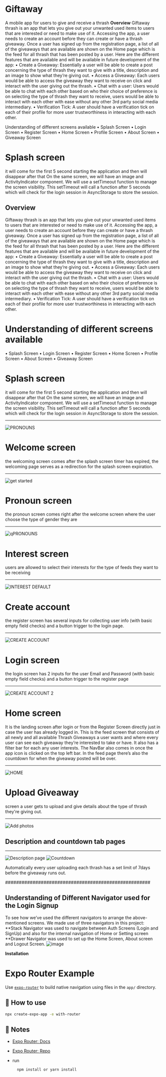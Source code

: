 # Giftaway
A mobile app for users to give and receive a thrash
<b>Overview</b>
Giftaway thrash is an app that lets you give out your unwanted used items to users that are interested or need to make use of it.
Accessing the app, a user needs to create an account before they can create or have a thrash giveaway. Once a user has signed up from the registration page, a list of all of the giveaways that are available are shown on the Home page which is the feed for all thrash that has been posted by a user.
Here are the different features that are available and will be available in future development of the app:
•	Create a Giveaway: Essentially a user will be able to create a post concerning the type of thrash they want to give with a title, description and an image to show what they’re giving out.
•	Access a Giveaway: Each users would be able to access the giveaway they want to receive on click and interact with the user giving out the thrash. 
•	Chat with a user: Users would be able to chat with each other based on who their choice of preference is on selecting the type of thrash they want to receive, users would be able to interact with each other with ease without any other 3rd party social media intermediary. 
•	Verification Tick: A user should have a verification tick on each of their profile for more user trustworthiness in interacting with each other.
 
Understanding of different screens available
•	Splash Screen
•	Login Screen
•	Register Screen
•	Home Screen
•	Profile Screen
•	About Screen
•	Giveaway Screen




# Splash screen 
it will come for the first 5 second starting the application and then will disappear after that On the same screen, we will have an image and ActivityIndicator component. We will use a setTimeout function to manage the screen visibility. This setTimeout will call a function after 5 seconds which will check for the login session in AsyncStorage to store the session.

## Overview
Giftaway thrash is an app that lets you give out your unwanted used items to users that are interested or need to make use of it.
Accessing the app, a user needs to create an account before they can create or have a thrash giveaway. Once a user has signed up from the registration page, a list of all of the giveaways that are available are shown on the Home page which is the feed for all thrash that has been posted by a user.
Here are the different features that are available and will be available in future development of the app:
•	Create a Giveaway: Essentially a user will be able to create a post concerning the type of thrash they want to give with a title, description and an image to show what they’re giving out.
•	Access a Giveaway: Each users would be able to access the giveaway they want to receive on click and interact with the user giving out the thrash. 
•	Chat with a user: Users would be able to chat with each other based on who their choice of preference is on selecting the type of thrash they want to receive, users would be able to interact with each other with ease without any other 3rd party social media intermediary. 
•	Verification Tick: A user should have a verification tick on each of their profile for more user trustworthiness in interacting with each other.
 
# Understanding of different screens available
•	Splash Screen
•	Login Screen
•	Register Screen
•	Home Screen
•	Profile Screen
•	About Screen
•	Giveaway Screen




# Splash screen 
it will come for the first 5 second starting the application and then will disappear after that On the same screen, we will have an image and ActivityIndicator component. We will use a setTimeout function to manage the screen visibility. This setTimeout will call a function after 5 seconds which will check for the login session in AsyncStorage to store the session.
****
![PRONOUNS](https://github.com/martins0023/Giftaway/assets/69491293/8e37397d-28d3-44d3-bc7b-932e72e994df)


# Welcome screen 
the welcoming screen comes after the splash  screen timer has expired, the welcoming page serves as a redirection for the splash screen expiration. 
****
![get started](https://github.com/martins0023/Giftaway/assets/69491293/fcf22fb4-0da8-4178-9571-d57a2f0ca801)

# Pronoun screen 
the pronoun screen comes right after the welcome screen where the user choose the type of gender they are
****
![qPRONOUNS](https://github.com/martins0023/Giftaway/assets/69491293/de277e76-6241-4f04-b2f5-0e1067fc7d87)

# Interest screen 
users are allowed to select their interests for the type of feeds they want to be receiving
****
![INTEREST DEFAULT](https://github.com/martins0023/Giftaway/assets/69491293/9510c433-138e-4254-ae7e-7e65a32ef8e2)

# Create account 
the register screen has several inputs for collecting user info (with basic empty field checks) and a button trigger to the login page.
****
![CREATE ACCOUNT](https://github.com/martins0023/Giftaway/assets/69491293/3f223583-0e77-4fad-8151-e33581119183)

# Login screen 
the login screen has 2 inputs for the user Email and Password (with basic empty field checks) and a button trigger to the register page
****
![CREATE ACCOUNT 2](https://github.com/martins0023/Giftaway/assets/69491293/db1c457f-a863-4f93-913c-a78f0e5518a2)

# Home screen 
It is the landing screen after login or from the Register Screen directly just in case the user has already logged in. This is the feed screen that consists of all newly and all available Thrash Giveaways a user wants and where every user can see each giveaway they’re interested to take or have.  It also has a filter bar for each any user interests. The NavBar also comes in once the app icon is clicked on the top left bar. In the feed page there’s also the countdown for when the giveaway posted will be over.
****
![HOME](https://github.com/martins0023/Giftaway/assets/69491293/f849c38a-8a00-4549-a029-bd900d0c1cce)

# Upload Giveaway 
screen a user gets to upload and give details about the type of thrash they're giving out.
****
![Add photos](https://github.com/martins0023/Giftaway/assets/69491293/b979d8d4-12a5-4388-b07e-12e1ef749eff)

## Description and countdown tab pages
****
![Description page](https://github.com/martins0023/Giftaway/assets/69491293/c9ea7f5d-3497-4d5e-9968-1329d3a74387)
![Countdown](https://github.com/martins0023/Giftaway/assets/69491293/a63037fb-6197-4b96-b9eb-eadba7a8f64a)

Automatically every user uploading each thrash has a set limit of 7days before the giveaway runs out.

#####################################################
## Understanding of Different Navigator used for the Login Signup
To see how we’ve used the different navigators to arrange the above-mentioned screens. We made use of three navigators in this project:
**Stack Navigator was used to navigate between Auth Screens (Login and SignUp) and also for the internal navigation of Home or Setting screen
**Drawer Navigator was used to set up the Home Screen, About screen and Logout Screen.
![image](https://github.com/martins0023/Giftaway/assets/69491293/9a0edec6-2205-4bc3-b42c-25e58d712f82)

**Installation**
# Expo Router Example

Use [`expo-router`](https://expo.github.io/router) to build native navigation using files in the `app/` directory.

## 🚀 How to use

```sh
npx create-expo-app -e with-router
```

## 📝 Notes

- [Expo Router: Docs](https://expo.github.io/router)
- [Expo Router: Repo](https://github.com/expo/router)

 - run
   ```
     npm install or yarn install
   ```





